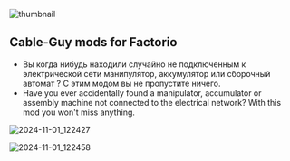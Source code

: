 ![thumbnail](https://github.com/user-attachments/assets/8a7e5f28-4554-4798-a432-177a946139bb) 
## Cable-Guy mods for Factorio

- Вы когда нибудь находили случайно не подключенным к электрической сети манипулятор, аккумулятор или сборочный автомат ? С этим модом вы не пропустите ничего.<br>
- Have you ever accidentally found a manipulator, accumulator or assembly machine not connected to the electrical network? With this mod you won't miss anything.

![2024-11-01_122427](https://github.com/user-attachments/assets/63d267d7-7732-4a28-a545-af6e4f6e0418)

![2024-11-01_122458](https://github.com/user-attachments/assets/9d867508-5893-4634-ad0a-735f4e8b9bd9)



